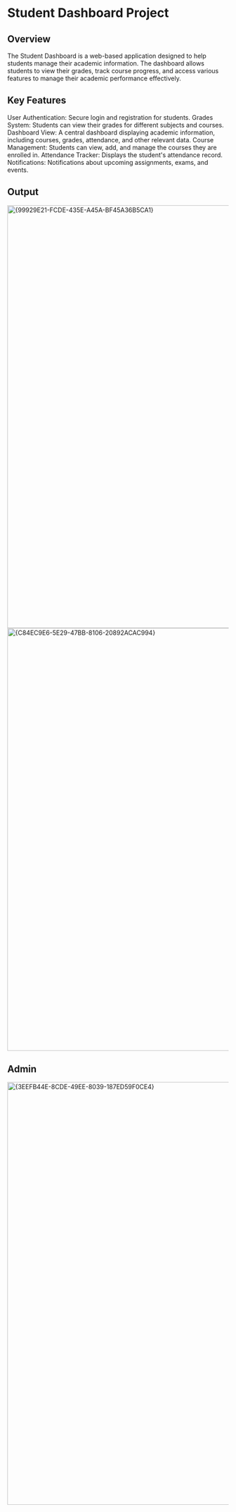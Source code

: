 # Student Dashboard Project
## Overview
The Student Dashboard is a web-based application designed to help students manage their academic information. The dashboard allows students to view their grades, track course progress, and access various features to manage their academic performance effectively.

## Key Features
User Authentication: Secure login and registration for students.
Grades System: Students can view their grades for different subjects and courses.
Dashboard View: A central dashboard displaying academic information, including courses, grades, attendance, and other relevant data.
Course Management: Students can view, add, and manage the courses they are enrolled in.
Attendance Tracker: Displays the student's attendance record.
Notifications: Notifications about upcoming assignments, exams, and events.

## Output
<img width="960" alt="{99929E21-FCDE-435E-A45A-BF45A36B5CA1}" src="https://github.com/user-attachments/assets/f314265f-8b6d-49ee-8385-f23f14d7bfdd" />

<img width="960" alt="{C84EC9E6-5E29-47BB-8106-20892ACAC994}" src="https://github.com/user-attachments/assets/cbfdc1ac-d508-4e40-b4e7-332ebb9fc624" />

## Admin
<img width="960" alt="{3EEFB44E-8CDE-49EE-8039-187ED59F0CE4}" src="https://github.com/user-attachments/assets/2727d851-6b3c-4e16-b40a-1bfe7788d363" />
